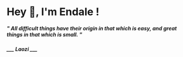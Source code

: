 <h1 title="head"> Hey 👋, I'm Endale !</h1>

**<h5><i>" All difficult things have their origin in that which is easy, and great things in that which is small. "</i></h5>**

*<b>___ Laozi ___</b>*
